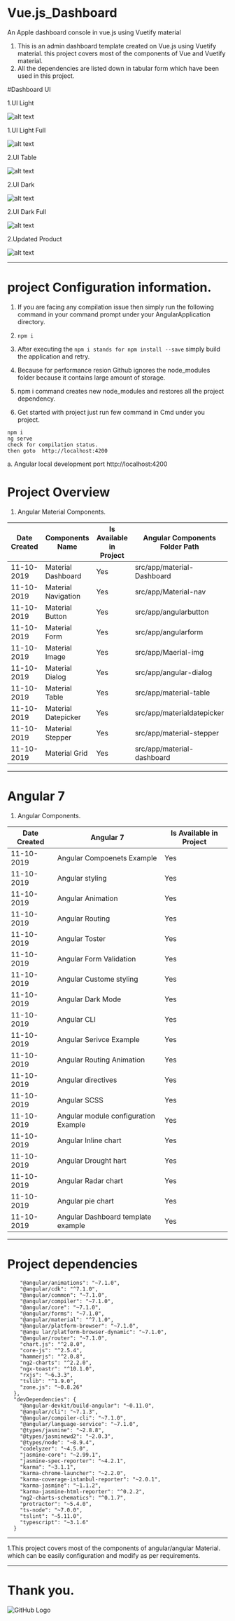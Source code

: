 # Vue.js_Dashboard
 An Apple dashboard console in vue.js using Vuetify material

 
 
1. This is an admin dashboard template created on Vue.js using Vuetify material. this project covers most of the components of Vue and Vuetify material.
2. All the dependencies are listed down in tabular form which have been used in this project.

#Dashboard UI

1.UI Light

![alt text]( https://lh3.googleusercontent.com/AnYCZZluZ2glaVWHjtxzcchgZ4Wdf0n-G1xpmEdnw-gapmg4znIFcR0F8s1pNsXFVTQtXu24jNfAAyR7vBZvFLpPIczAWugkgjiZLA6FfnMbKQ6JxpCFve9Mb9zNY5f7h5oiz2ILTT_Zdu0odBfjb51FJMyzEJU_F82aLHAbA3f8t1rtNwkpuh9jGJ8S1QP57NeBdOowBMFZNjYyHvcQdKGzVVHcXRw-Ia6G21kabCacMD_bHJhZbonn4bYFCPOliRhARogltstl1XND72SbTilYL-1TV8wK8ZC0JsliqRZNqwgnWD45V5mXnX60Ohbwt3eTNdLxDJunRY9r_zR9ym652iieleICaHapHHCF9iiNUIi9rw0PDqx3y_9FKx641JS1lJV-ddH1khJM7OzUakcywUKBzjVzg4coXS6uJGXzY4OvC-rcU7ytLq5SPpnD0IzhqcpOMEFgyRFGe4pugoLNxa9SY4kxd9bRyMPWx98VIplt_gcpTxkIbX6tOvTiZS7O5Dpt8SSLYD1DId8DcvSMhECqithJ8oCrQEQLcw625pKFmSmvmSFCVvXc7DJje05c4YRV5xMVdKmpCosS-x23dJN2MZlW38kVlJQYsfu1qu3smAou1Ipsh8xMUhppjnjB9gXci0bvSnAkto9YW5icekA2SV1PCMUZngl2XAFh8FKY91QXv625dGxV6caClq2cAP2PjdTi-Nnm0_BaOIuAYLvOm8LhO8qBC1OrfkYdGK0=w1280-h720-no)

1.UI Light Full

![alt text](https://lh3.googleusercontent.com/pvn3ibWdi5rMac94tLtF3d44p4c4Slr56a7jaqRiNsuNbcKjqkDISPllx1F1Wf4hueS4F1qRrIq4MGymKgLQXxcQ6bNYXMw7ypp4Sm7QkR8XDNsXuSYO3VjjN2QMOYztfe-Dwci-ZI9GuWOUWSy_J75PNUmJtZffb692LeL08on9eSY-TCe08AkSE0We5dPDFkOk0V4egz_aRVmIKzfiGOOqjQUpv99qSrpSmqloqcp7uhMH3RNvpqcTLok5HticgMT0rfsWUQNXKUM1c-u6IuMx-D-kTC6nxUM5QIqZiufo_IcRA0Sx1g6wAYWRKmrmIkYXmDMbtLm80NevzlJLdMZ8Ij9B8H5rzkgZqd1ed6EppDLrKGAQMazhfEXxA-TF7nx2uGo1cONghVcv9XWkIKmI6V1_bEYXsTJQF-y-TsMNhddEt8tTEse7VYz-6ZVzQmYapm0zzIe2zFalGI7QQZo2mrtG61BK8IlYpke-LFjRPj-u4mSmEgRgWwAXoGKVHJizek1i1WjV0dRZkqhWkEh0iaRSpajezrc8IcqJjlthi-ovfuuox803FzlNTJh16NabVCB_FGdTGRPxeqvDUcw-sNmLskdYq1GWdeIZd3pnPjXHyGPOZ2ncgl0apy0aVWPzHYfH9TvNLmEo43TaJxMrqYK-1HswrEOTc0o4hTMhK3PoCQ2ox1ptfLYbeS2pR2ZAMtEo_ejxxFI2YsvQ12RDl9sEtA9CWqcBHEGx_1cg9mk=w1280-h720-no)

2.UI Table  
 
![alt text]( https://lh3.googleusercontent.com/HCBWg-On7JQmjhjCtlkTXIJGQah3AYPPg-DiKmYK4MSsPlMCJA3TwaTcu8TrOHh3jwyEbs4haUGCFm9s8tBjDYJUBkJLOiktmcBM0LYp9pbboE8g51inEjEnX5YBPTEZKCEorMZUW_ujMKg1rKuWNQE_dIBtFilCtpCXX79R9hW5wR6pGxnNzqFSjjZJDUK6-oX8S5wpdhKiNxWKPHuRoaw99wA3YtyhvQUQ5YxCrLOd9w7ezqoJFi6OSzff-GjdBpgGrziy9YkkQTFhOEzLWlR5W8PrsjTun0zOJErdVOUGJKssoBzTNgi-26rYK-AA3GY3phmjH1YPY9pAdb7MnKabIPqOovU_zMNb2jNp1FTxqji-J-4beryjrE4zkJp5W7xaLz-U-L6aVM2tiTyDWZuKYSnpO-l2AiXpVQrKhLs1AMV2C3C8xy2eLFKFyiFnudvhvJXEMF2a9L3MDyAbEGOkQQH62My3qoRJYa3KxocJ45PIL-sSGIiqRjqYy6A3VJwqGjEWZ2veaRFfz4DbbNNy1_2idIkK3IOVDTTR5H7hSbz57XBl8wWr2yyu1F8OGSSihajE9QGoB0PX9CLrF3dV66h3rJnUXNR_-kK-O-e4RgFbx845f105mUHHUYBgIXIcuNzQg3y6NPvOFoilmWGDfEyxOs8M8afzzI6y_h6UGFqULQcMKmBKMx3r7q5NIdre0j9u3MS0YaCZz-a4R1vnOtJPVVcMvSqoAhJ-X0aOvoE=w1280-h720-no
)
 
2.UI Dark 
 
![alt text]( https://lh3.googleusercontent.com/u27Fkor_r8Px8aje6JDOptdvX5LvvR3Xv6MI2CScqWhIlRfZkG-OPtdPCBbf5SCznPRdFu_wr9bD5TJ6y1xx396Oqu89lcfF1dQyTEzrzMerUAusFOfAj8AkqeRnMCh_O0rLW1Tsx64KirpSn_kTk0CssnHWcrcUmeA3JFY9BNstmCCcQ1vzX9YtGWtdZFfkZ0odXAkzSLNrQuN0qh3ykv0bnwI4aTNfPoLg3I5-lVxt6RtSP7qbB4YPh76yVJAfhjHQ3Elvfhm2zNu0E1T9ca2FQLZI4KCkJc_8G_lwCOq9XT9fypwFLSCqUyMPFQRxrOc-Snj36HO8z68A1tbDkTPjBEnkFD_19TeJSpLlyfGhE8pf2a5OTf91fzoi8W7-4B3JkbnD2iZovv_4tY1KTPdpl7S19sUqwIvsvZGkEJq5Mx4NgZgQI8C5c71GVpd302gDq1VNJlyGGXWDgzu6mW6TxXHhybNboNHzzXjlv9uJ7_feQGyR20EjuNBcz7QTKOa7retplaENdRtrtBU6cLqecL5KVdM8qq6GNLQZq8ujF_x2LB0NT4WgkqfFcVTjq8reUo6YxmOfrr2eQnwv-DdxbgMx8g3Uog0BT5q0s6u162Bl3qjtlNAAFc6jaqGP3O4voeKoP2GfjTkdWW-fG3rBwblKl3YZmvq3TtEjtJ9Vo8DtTFue588bKjX1UvtQnUgtX33B6nOfNLL1LsJd4riqNRLVnzJzy9_nomsu2x14_Ms=w1280-h720-no)



2.UI Dark Full
 
![alt text](https://lh3.googleusercontent.com/AsyzEcMi9F6Pr0LEjWgIwRwh_R_n9HY6OUzOI2IHsdIMdOTW99W8fKPhcEhEPPb-A2EaXeEDO2lj6WGxVHgh97ztGRbLxzRgiJLP-uKhouz5-cGi1RHNryxXIeCjiSUt-0wYE1lMpydyBNDvlrg830ygzTqL_PoAd05UF7XS3WAWK15EFnu4LlLUTjLPfpeOic1Eg8ZIO83MOZQnBbVnSWccFGy7goenV-NQmTFZ9eLpH5NRGVcoXtt-aQbs1ZNE3VJPKr9Hp9cRrZKcv-mOadkayB3rW_ULtJiNo3KQX2wHMVt_x-tHhI_NNwWmEuJwKQ2PPPf_1Sn7BkiCIYSQRPHlRIAM7_eful4eAeJJ-c15e8H4XEfytEg6u_aM-300KzvsBijWY48K9ySBWt28Qt1Hp1PvS2Z3_48ufpBENHdkS2qPmAVOtwYDlZgHrnmLpJv_iJh-cHtv-KmVSoDjQ4LLt0JCYhaTu3f4mONOHGujOSAFbdcEWbHxxBD9wmozhSZ6uYjan48tnvIRZl06-1Mh3ntxDfEYv18JegreirWqhMjnF-j1UlUm54URzQtGkWPzJ6kiLEF3Z1RCDzdz94Z4p8R-VHH1wVkLG0sLVWs34-qTpwH81iGZDEo_dCNpcrxO_-y0qSqCYzezgDqrsadtNJs2GHaZSVOHbc4iy-wLVaA2QZYx9QycvXyANhOqRwm5y8ytiZEgUtOqNyL5ivI8LafXNVzreKtgcvEN9y9FYyc=w1280-h720-no)



2.Updated Product
 
![alt text](https://lh3.googleusercontent.com/VYPjT92ysWa8edVVV3IO7iVbD68COD4J53M99AUg2ZB5uF9fxFfDDfhWjkIGX-0lYUDP5u2yxREiOFgsTo2BOHX-DwTyHVnvaBtpUM4Aie2lDYE72rVVAzuHOmgCQjpJ6pbV5ITwjewsHl0_sCiXaS0smVk-89J-LZTtZBYbRH48d4y3WgotOoFAAjxBkqRrgUnci5TPV4JOhGFOaYT-MrGoKi3NZ8QaJ3NYHniNoVtPqXoSVBTWKTj_2C2SGCwmBkFilR0MLZ6GrC3i2Ctx7_FdbRBsiul1GPoMjxQsBHTnIRz5cUq7hK86RAlMaHn8WkoQpjQi1ppi-bW68MBMNYe_z9WSSk_E0pLVT3mVpVMOLMgPsyQASoGQLbeA0L8wioU6_25ZCUYhTfxpHQRt3A_3uZsTli3AAOwy36qLcNYwHhnd_VSPZ21PzlMNxemFTa0xcieLwz7uqFIAhF_LMr3-egs7uQNc_KzIr1WU5ORNZ1xzHu1dImFzUU6MxLUVjNg0J1L8dfSv2V4qYHpbK2Dev5m_7sa1ib8eno4othZuqwYJMUGFRFsvJbfr2c9LZnOQg_Vvu-HjzZ9N5PncvooaQPIx_TjgCJwwe9yA82-6zSRF45vEWMTLpxD9cRlugqN_o64fAH7gAI3nUgmRbXTqQHf1AEylQxYWUO_HqwhkyS7TK6k4p4WZa17DDIcuOH5Uw2wLcX2CGr-CaPYx5SEvUYg2dJZUWwy-aNWGaEsRSvw=w1280-h720-no)


 


***
# project Configuration information.
1. If you are facing any compilation issue then simply run the following command in your command prompt under your AngularApplication       directory.


2. ```npm i```

3. After executing the ```npm i stands for npm install --save``` simply build the application and retry.

4. Because for performance resion Github ignores the node_modules folder because it contains large amount of storage.

5. npm i command creates new node_modules and restores all the project dependency.
6. Get started with project just run few command in Cmd under you 
project.

```
npm i
ng serve
check for compilation status.
then goto  http://localhost:4200
```
a. Angular local development port  http://localhost:4200
 
 
# Project Overview 

1. Angular Material Components.

 
 |Date Created| Components Name  | Is Available in Project |  Angular Components Folder  Path  |
| ----------- | ---------------- | ----------------------- |   ---------------------- |
|11-10-2019 | Material Dashboard    |    Yes                |    src/app/material-Dashboard                   |
|11-10-2019 | Material Navigation     |  Yes             |       src/app/Material-nav         |
|11-10-2019 | Material Button    |    Yes                |        src/app/angularbutton                |
|11-10-2019 | Material Form    |    Yes                  |         src/app/angularform              |
|11-10-2019 | Material Image    |    Yes                   |         src/app/Maerial-img              |
|11-10-2019 | Material Dialog    |    Yes                |    src/app/angular-dialog                   |
|11-10-2019 | Material Table    |    Yes                |    src/app/material-table                   |
|11-10-2019 | Material Datepicker    |    Yes                |    src/app/materialdatepicker                   |
|11-10-2019 | Material Stepper    |    Yes                |    src/app/material-stepper                   |
|11-10-2019 | Material Grid    |    Yes                |    src/app/material-dashboard                   |


___ 

# Angular 7 

1. Angular Components.

 
 |Date Created| Angular 7  | Is Available in Project  |
| ----------- | ---------------- | ----------------- |
|11-10-2019 | Angular Compoenets Example    |    Yes         |
|11-10-2019 | Angular styling     |  Yes         |
|11-10-2019 | Angular Animation    |    Yes            |
|11-10-2019 | Angular Routing    |    Yes              |
|11-10-2019 | Angular Toster    |    Yes               |
|11-10-2019 | Angular Form Validation    |    Yes            |
|11-10-2019 | Angular Custome styling    |    Yes             |
|11-10-2019 | Angular Dark Mode    |    Yes        |
|11-10-2019 | Angular CLI    |    Yes           |
|11-10-2019 | Angular Serivce Example    |    Yes           |
|11-10-2019 | Angular Routing Animation    |    Yes           |
|11-10-2019 | Angular directives    |    Yes           |
|11-10-2019 | Angular SCSS    |    Yes           |
|11-10-2019 | Angular module configuration  Example  |    Yes           |
|11-10-2019 | Angular Inline chart    |    Yes           |
11-10-2019 | Angular   Drought hart   |    Yes           |
11-10-2019 | Angular Radar chart    |    Yes           |
11-10-2019 | Angular pie chart    |    Yes           |
11-10-2019 | Angular Dashboard template example    |    Yes           |

 
 

___

# Project dependencies
``` "dependencies": {
    "@angular/animations": "~7.1.0",
    "@angular/cdk": "^7.1.0",
    "@angular/common": "~7.1.0",
    "@angular/compiler": "~7.1.0",
    "@angular/core": "~7.1.0",
    "@angular/forms": "~7.1.0",
    "@angular/material": "^7.1.0",
    "@angular/platform-browser": "~7.1.0",
    "@angu lar/platform-browser-dynamic": "~7.1.0",
    "@angular/router": "~7.1.0",
    "chart.js": "^2.8.0",
    "core-js": "^2.5.4",
    "hammerjs": "^2.0.8",
    "ng2-charts": "^2.2.0",
    "ngx-toastr": "^10.1.0",
    "rxjs": "~6.3.3",
    "tslib": "^1.9.0",
    "zone.js": "~0.8.26"
  },
  "devDependencies": {
    "@angular-devkit/build-angular": "~0.11.0",
    "@angular/cli": "~7.1.3",
    "@angular/compiler-cli": "~7.1.0",
    "@angular/language-service": "~7.1.0",
    "@types/jasmine": "~2.8.8",
    "@types/jasminewd2": "~2.0.3",
    "@types/node": "~8.9.4",
    "codelyzer": "~4.5.0",
    "jasmine-core": "~2.99.1",
    "jasmine-spec-reporter": "~4.2.1",
    "karma": "~3.1.1",
    "karma-chrome-launcher": "~2.2.0",
    "karma-coverage-istanbul-reporter": "~2.0.1",
    "karma-jasmine": "~1.1.2",
    "karma-jasmine-html-reporter": "^0.2.2",
    "ng2-charts-schematics": "^0.1.7",
    "protractor": "~5.4.0",
    "ts-node": "~7.0.0",
    "tslint": "~5.11.0",
    "typescript": "~3.1.6"
  }
  ```
  
  
  ---
  
  1.This project covers most of the components of angular/angular Material. which can be easily configuration and modify as per requirements.
  
  ___


# Thank you.
![GitHub Logo](https://avatars0.githubusercontent.com/u/51473212?s=460&v=4)

